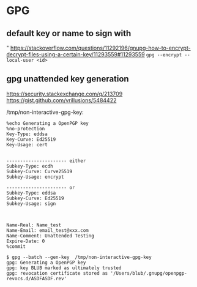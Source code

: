 # GPG

## default key or name to sign with
" https://stackoverflow.com/questions/11292196/gnupg-how-to-encrypt-decrypt-files-using-a-certain-key/11293559#11293559
`gpg --encrypt --local-user <id>`


## gpg unattended key generation
https://security.stackexchange.com/q/213709
https://gist.github.com/vrillusions/5484422


/tmp/non-interactive-gpg-key:
```
%echo Generating a OpenPGP key
%no-protection
Key-Type: eddsa
Key-Curve: Ed25519
Key-Usage: cert


---------------------- either
Subkey-Type: ecdh
Subkey-Curve: Curve25519
Subkey-Usage: encrypt

---------------------- or
Subkey-Type: eddsa
Subkey-Curve: Ed25519
Subkey-Usage: sign



Name-Real: Name_test
Name-Email: email_test@xxx.com
Name-Comment: Unattended Testing
Expire-Date: 0
%commit
```

```
$ gpg --batch --gen-key  /tmp/non-interactive-gpg-key
gpg: Generating a OpenPGP key
gpg: key BLUB marked as ultimately trusted
gpg: revocation certificate stored as '/Users/blub/.gnupg/openpgp-revocs.d/ASDFASDF.rev'
```
